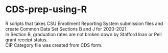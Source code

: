 # CDS-prep-using-R
R scripts that takes CSU Enrollment Reporting System submission files and create Common Data Set Sections B and J for 2020-2021.  
In Section B, graduation rates are not broken down by Stafford loan or Pell grant receipt status.  
CIP Category file was created from CDS form.
